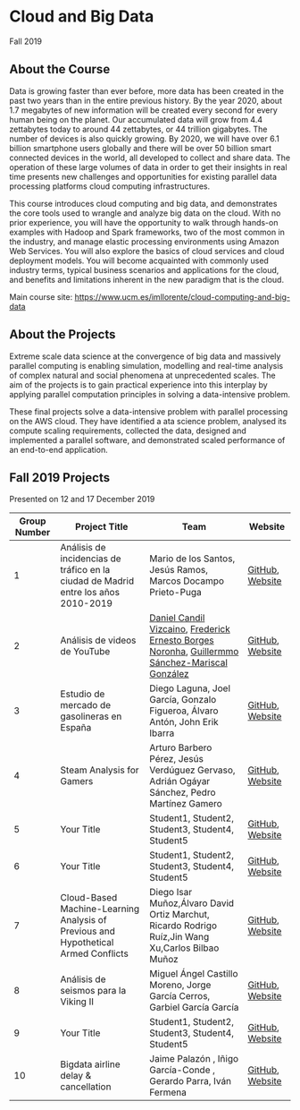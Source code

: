 # Cloud and Big Data
Fall 2019

## About the Course

Data is growing faster than ever before, more data has been created in the past two years than in the entire previous history. By the year 2020, about 1.7 megabytes of new information will be created every second for every human being on the planet. Our accumulated data will grow from 4.4 zettabytes today to around 44 zettabytes, or 44 trillion gigabytes. The number of devices is also quickly growing. By 2020, we will have over 6.1 billion smartphone users globally and there will be over 50 billion smart connected devices in the world, all developed to collect and share data. The operation of these large volumes of data in order to get their insights in real time presents new challenges and opportunities for existing parallel data processing platforms cloud computing infrastructures.

This course introduces cloud computing and big data, and demonstrates the core tools used to wrangle and analyze big data on the cloud. With no prior experience, you will have the opportunity to walk through hands-on examples with Hadoop and Spark frameworks, two of the most common in the industry, and manage elastic processing environments using Amazon Web Services. You will also explore the basics of cloud services and cloud deployment models. You will become acquainted with commonly used industry terms, typical business scenarios and applications for the cloud, and benefits and limitations inherent in the new paradigm that is the cloud.

Main course site: https://www.ucm.es/imllorente/cloud-computing-and-big-data

## About the Projects

Extreme scale data science at the convergence of big data and massively parallel computing is enabling simulation, modelling and real-time analysis of complex natural and social phenomena at unprecedented scales. The aim of the projects is to gain practical experience into this interplay by applying parallel computation principles in solving a data-intensive problem.

These final projects solve a data-intensive problem with parallel processing on the AWS cloud. They have identified a ata science problem, analysed its compute scaling requirements, collected the data, designed and implemented a parallel software, and demonstrated scaled performance of an end-to-end application.

## Fall 2019 Projects

Presented on 12 and 17 December 2019

| Group Number | Project Title | Team | Website 
| ------------ | --------- | --------- | -------- | 
|1 | Análisis de incidencias de tráfico en la ciudad de Madrid entre los años 2010-2019 | Mario de los Santos, Jesús Ramos, Marcos Docampo Prieto-Puga | [GitHub](https://github.com/MarioDeLosSantos/ProyectoCloud/), [Website](https://github.com/MarioDeLosSantos/ProyectoCloud/blob/master/README.md) |
|2 | Análisis de videos de YouTube |[Daniel Candil Vizcaino](https://github.com/FaraonDaniel), [Frederick Ernesto Borges Noronha](https://github.com/FrederickBor), [Guillermmo Sánchez-Mariscal González](https://github.com/Mariscal6) | [GitHub](https://github.com/Mariscal6/CLO_YouTube), [Website](https://faraondaniel.github.io/prueba-web/index.html) |
|3 | Estudio de mercado de gasolineras en España | Diego Laguna, Joel García, Gonzalo Figueroa, Álvaro Antón, John Erik Ibarra | [GitHub](https://github.com/Dielam/Dielam.github.io), [Website](https://dielam.github.io/WEB) |
|4 | Steam Analysis for Gamers | Arturo Barbero Pérez, Jesús Verdúguez Gervaso, Adrián Ogáyar Sánchez, Pedro Martínez Gamero | [GitHub](https://github.com/UCloudM/Steam_Analysis_For_Gamers), [Website](https://ucloudm.github.io/Steam_Analysis_For_Gamers_Webpage/) |
|5 | Your Title | Student1, Student2, Student3, Student4, Student5 | [GitHub](Link_to_GitHub_repo), [Website](Link_to_Website) |
|6 | Your Title | Student1, Student2, Student3, Student4, Student5 | [GitHub](Link_to_GitHub_repo), [Website](Link_to_Website) |
|7 | Cloud-Based Machine-Learning Analysis of Previous and Hypothetical Armed Conflicts | Diego Isar Muñoz,Álvaro David Ortiz Marchut, Ricardo Rodrigo Ruíz,Jin Wang Xu,Carlos Bilbao Muñoz | [GitHub](https://github.com/Zildj1an/C.L.O.B.A.M.A), [Website](https://clobama.yolasite.com/) |
|8 | Análisis de seismos para la Viking II | Miguel Ángel Castillo Moreno, Jorge García Cerros, Garbiel García García | [GitHub](https://github.com/gabgarar/NASA---Mision-Vikings), [Website](https://gabgarar.github.io/NASA---Mision-Vikings/) |
|9 | Your Title | Student1, Student2, Student3, Student4, Student5 | [GitHub](Link_to_GitHub_repo), [Website](Link_to_Website) |
|10| Bigdata airline delay & cancellation | Jaime Palazón , Iñigo García-Conde , Gerardo Parra, Iván Fermena | [GitHub](https://github.com/ivanfermena/code-airline-delay-cancellation-big-data), [Website](https://github.com/ivanfermena/airline-delay-cancellation-big-data) |
